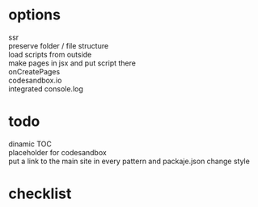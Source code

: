 # options

ssr  
preserve folder / file structure  
load scripts from outside  
make pages in jsx and put script there  
onCreatePages  
codesandbox.io  
integrated console.log

# todo

dinamic TOC  
placeholder for codesandbox  
put a link to the main site in every pattern and packaje.json
change style

# checklist

<!-- .md   -->
<!-- .ts   -->
<!-- .html   -->
<!-- transfer explanations from .html to .md -->
<!-- .md renamed -->
<!-- .html renamed   -->
<!-- remove what's not necessary from folders   -->
<!-- import to github -->

